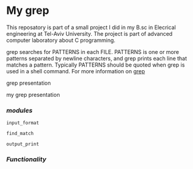 # My grep
This reposatory is part of a small project I did in my B.sc in Elecrical engineering at Tel-Aviv University. The project is part of advanced computer laboratory about C programming. 

grep searches for PATTERNS in each FILE.  PATTERNS is one or more patterns separated by newline characters, and grep prints each line that matches a pattern.  Typically PATTERNS should be quoted when grep is used in a shell command. For more information on [grep](https://man7.org/linux/man-pages/man1/grep.1.html)

grep presentation

my grep presentation

### *modules*
`input_format`

`find_match`

`output_print`

### *Functionality*


